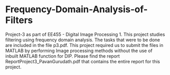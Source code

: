 # Frequency-Domain-Analysis-of-Filters

Project-3 as part of EE455 - Digital Image Processing 1. This project studies filtering using frequency domain analysis. The tasks that were to be done are included in the file p3.pdf. This project required us to submit the files in MATLAB by performing Image processing methods without the use of inbuilt MATLAB function for DIP. Please find the report ReportProject3_PavanGurudath.pdf that contains the entire report for this project.
